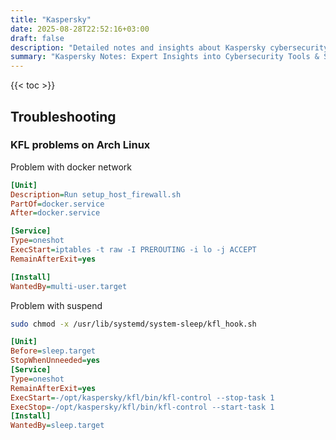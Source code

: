 ```yaml
---
title: "Kaspersky"
date: 2025-08-28T22:52:16+03:00
draft: false
description: "Detailed notes and insights about Kaspersky cybersecurity solutions, including antivirus software, endpoint protection, and threat detection technologies. Explore expert analyses, latest updates, and best practices for combating modern cyber threats. Ideal for IT professionals and security enthusiasts."
summary: "Kaspersky Notes: Expert Insights into Cybersecurity Tools & Solutions"
---
```


{{< toc >}}

## Troubleshooting

### KFL problems on Arch Linux

Problem with docker network

```ini
[Unit]
Description=Run setup_host_firewall.sh
PartOf=docker.service
After=docker.service

[Service]
Type=oneshot
ExecStart=iptables -t raw -I PREROUTING -i lo -j ACCEPT
RemainAfterExit=yes

[Install]
WantedBy=multi-user.target
```

Problem with suspend

```bash
sudo chmod -x /usr/lib/systemd/system-sleep/kfl_hook.sh
```

```ini
[Unit]
Before=sleep.target
StopWhenUnneeded=yes
[Service]
Type=oneshot
RemainAfterExit=yes
ExecStart=-/opt/kaspersky/kfl/bin/kfl-control --stop-task 1
ExecStop=-/opt/kaspersky/kfl/bin/kfl-control --start-task 1
[Install]
WantedBy=sleep.target
```





